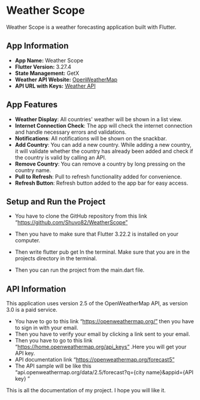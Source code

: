 # Weather Scope

Weather Scope is a weather forecasting application built with Flutter.

## App Information

- **App Name:** Weather Scope
- **Flutter Version:** 3.27.4
- **State Management:** GetX
- **Weather API Website:** [OpenWeatherMap](https://openweathermap.org/)
- **API URL with Keys:** [Weather API](https://api.openweathermap.org/data/2.5/weather?q=dhaka,bd&APPID=713c5bae5a4e237d71e3afef6e075d20)


## App Features
- **Weather Display**: All countries' weather will be shown in a list view.
- **Internet Connection Check**: The app will check the internet connection and handle necessary errors and validations.
- **Notifications**: All notifications will be shown on the snackbar.
- **Add Country**: You can add a new country. While adding a new country, it will validate whether the country has already been added and check if the country is valid by calling an API.
- **Remove Country**: You can remove a country by long pressing on the country name.
- **Pull to Refresh**: Pull to refresh functionality added for convenience.
- **Refresh Button**: Refresh button added to the app bar for easy access.

## Setup and Run the Project

- You have to clone the GitHub repository from this link “https://github.com/Shuvo82/WeatherScope”
- Then you have to make sure that Flutter 3.22.2 is installed on your computer. 
- Then write flutter pub get In the terminal. Make sure that you are in the projects directory in the terminal.

- Then you can run the project from the main.dart file.

## API Information

This application uses version 2.5 of the OpenWeatherMap API, as version 3.0 is a paid service.

- You have to go to this link “https://openweathermap.org/” then you have to sign in with your email.
- Then you have to verify your email by clicking a link sent to your email.
- Then you have to go to this link “https://home.openweathermap.org/api_keys” .Here you will get your API key.
- API documentation link “https://openweathermap.org/forecast5”
- The API sample will be like this “api.openweathermap.org/data/2.5/forecast?q={city name}&appid={API key} ”

This is all the documentation of my project. I hope you will like it.
